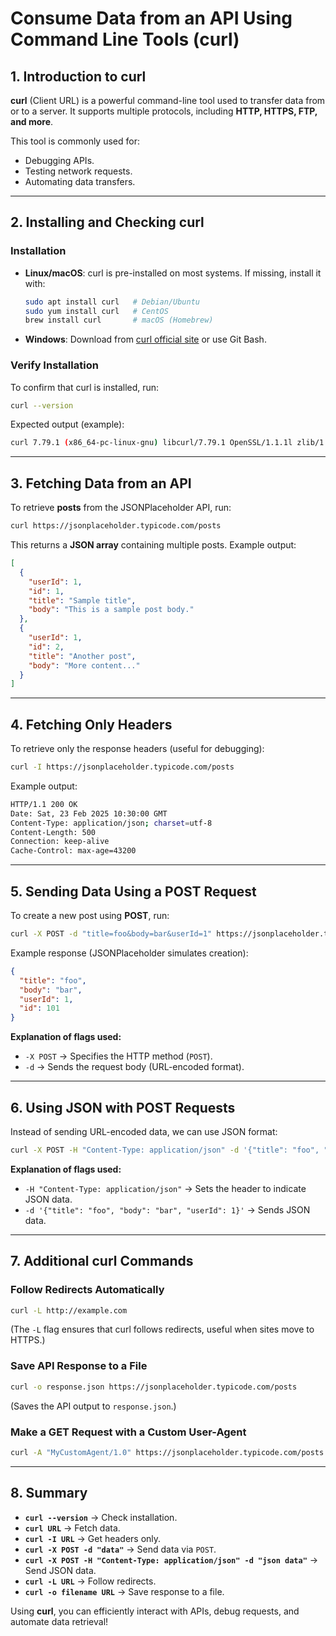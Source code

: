 # Consume Data from an API Using Command Line Tools (curl)

## 1. Introduction to curl

**curl** (Client URL) is a powerful command-line tool used to transfer data from or to a server. It supports multiple protocols, including **HTTP, HTTPS, FTP, and more**.  

This tool is commonly used for:
- Debugging APIs.
- Testing network requests.
- Automating data transfers.

---

## 2. Installing and Checking curl

### **Installation**
- **Linux/macOS**: curl is pre-installed on most systems. If missing, install it with:
  ```sh
  sudo apt install curl   # Debian/Ubuntu
  sudo yum install curl   # CentOS
  brew install curl       # macOS (Homebrew)
  ```
- **Windows**: Download from [curl official site](https://curl.se/windows/) or use Git Bash.

### **Verify Installation**
To confirm that curl is installed, run:
```sh
curl --version
```
Expected output (example):
```sh
curl 7.79.1 (x86_64-pc-linux-gnu) libcurl/7.79.1 OpenSSL/1.1.1l zlib/1.2.11
```

---

## 3. Fetching Data from an API

To retrieve **posts** from the JSONPlaceholder API, run:
```sh
curl https://jsonplaceholder.typicode.com/posts
```
This returns a **JSON array** containing multiple posts. Example output:
```json
[
  {
    "userId": 1,
    "id": 1,
    "title": "Sample title",
    "body": "This is a sample post body."
  },
  {
    "userId": 1,
    "id": 2,
    "title": "Another post",
    "body": "More content..."
  }
]
```

---

## 4. Fetching Only Headers

To retrieve only the response headers (useful for debugging):
```sh
curl -I https://jsonplaceholder.typicode.com/posts
```
Example output:
```sh
HTTP/1.1 200 OK
Date: Sat, 23 Feb 2025 10:30:00 GMT
Content-Type: application/json; charset=utf-8
Content-Length: 500
Connection: keep-alive
Cache-Control: max-age=43200
```

---

## 5. Sending Data Using a POST Request

To create a new post using **POST**, run:
```sh
curl -X POST -d "title=foo&body=bar&userId=1" https://jsonplaceholder.typicode.com/posts
```
Example response (JSONPlaceholder simulates creation):
```json
{
  "title": "foo",
  "body": "bar",
  "userId": 1,
  "id": 101
}
```
**Explanation of flags used:**
- `-X POST` → Specifies the HTTP method (`POST`).
- `-d` → Sends the request body (URL-encoded format).

---

## 6. Using JSON with POST Requests

Instead of sending URL-encoded data, we can use JSON format:
```sh
curl -X POST -H "Content-Type: application/json" -d '{"title": "foo", "body": "bar", "userId": 1}' https://jsonplaceholder.typicode.com/posts
```
**Explanation of flags used:**
- `-H "Content-Type: application/json"` → Sets the header to indicate JSON data.
- `-d '{"title": "foo", "body": "bar", "userId": 1}'` → Sends JSON data.

---

## 7. Additional curl Commands

### **Follow Redirects Automatically**
```sh
curl -L http://example.com
```
(The `-L` flag ensures that curl follows redirects, useful when sites move to HTTPS.)

### **Save API Response to a File**
```sh
curl -o response.json https://jsonplaceholder.typicode.com/posts
```
(Saves the API output to `response.json`.)

### **Make a GET Request with a Custom User-Agent**
```sh
curl -A "MyCustomAgent/1.0" https://jsonplaceholder.typicode.com/posts
```

---

## 8. Summary

- **`curl --version`** → Check installation.
- **`curl URL`** → Fetch data.
- **`curl -I URL`** → Get headers only.
- **`curl -X POST -d "data"`** → Send data via `POST`.
- **`curl -X POST -H "Content-Type: application/json" -d "json data"`** → Send JSON data.
- **`curl -L URL`** → Follow redirects.
- **`curl -o filename URL`** → Save response to a file.

Using **curl**, you can efficiently interact with APIs, debug requests, and automate data retrieval!
